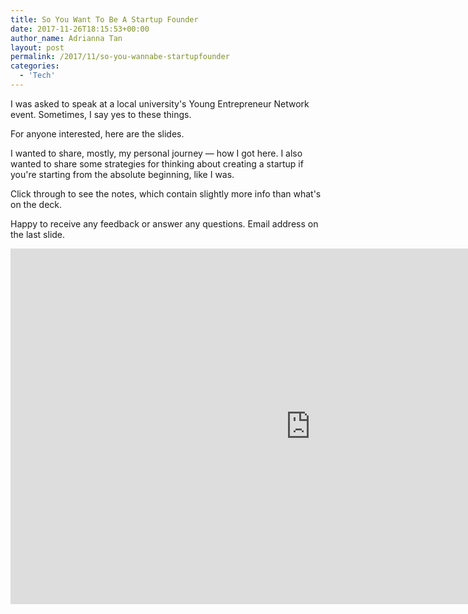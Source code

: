 ```yaml
---
title: So You Want To Be A Startup Founder
date: 2017-11-26T18:15:53+00:00
author_name: Adrianna Tan
layout: post  
permalink: /2017/11/so-you-wannabe-startupfounder
categories:
  - 'Tech'
---
```


I was asked to speak at a local university's Young Entrepreneur Network event. Sometimes, I say yes to these things.

For anyone interested, here are the slides.

I wanted to share, mostly, my personal journey — how I got here. I also wanted to share some strategies for thinking about creating a startup if you're starting from the absolute beginning, like I was.

Click through to see the notes, which contain slightly more info than what's on the deck.

Happy to receive any feedback or answer any questions. Email address on the last slide.

<iframe src="https://docs.google.com/presentation/d/e/2PACX-1vS34eHYHVVDLJnTNzzKyqGv0XstMZuVjX-8DmtGkGU60eF9JOZJER2RGkc8tDBbX9QWT0hFXhOFGLXw/embed?start=false&loop=true&delayms=3000" frameborder="0" width="960" height="569" allowfullscreen="true" mozallowfullscreen="true" webkitallowfullscreen="true"></iframe>
